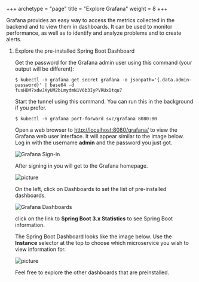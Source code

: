 +++
archetype = "page"
title = "Explore Grafana"
weight = 8
+++

Grafana provides an easy way to access the metrics collected in the backend and to view them in dashboards.  It can be used to monitor performance, as well as to identify and analyze problems and to create alerts.

1. Explore the pre-installed Spring Boot Dashboard

    Get the password for the Grafana admin user using this command (your output will be different):

    ```shell
    $ kubectl -n grafana get secret grafana -o jsonpath='{.data.admin-password}' | base64 -d
    fusHDM7xdwJXyUM2bLmydmN1V6b3IyPVRUxDtqu7
    ```

   Start the tunnel using this command.  You can run this in the background if you prefer.

    ```shell
    $ kubectl -n grafana port-forward svc/grafana 8080:80
    ```

   Open a web browser to [http://localhost:8080/grafana/](http://localhost:8080/grafana/) to view the Grafana web user interface.  It will appear similar to the image below.  Log in with the username **admin** and the password you just got.

   ![Grafana Sign-in](../images/obaas-grafana-signin.png " ")

   After signing in you will get to the Grafana homepage.

   ![picture](../images/obaas-grafana-home-page.png " ")

   On the left, click on Dashboards to set the list of pre-installed dashboards.

   ![Grafana Dashboards](../images/obaas-grafana-dashboards.png " ")

    click on the link to **Spring Boot 3.x Statistics** to see Spring Boot information.

   The Spring Boot Dashboard looks like the image below.  Use the **Instance** selector at the top to choose which microservice you wish to view information for.

   ![picture](../images/obaas-grafana-spring-dashboard.png " ")

   Feel free to explore the other dashboards that are preinstalled.

